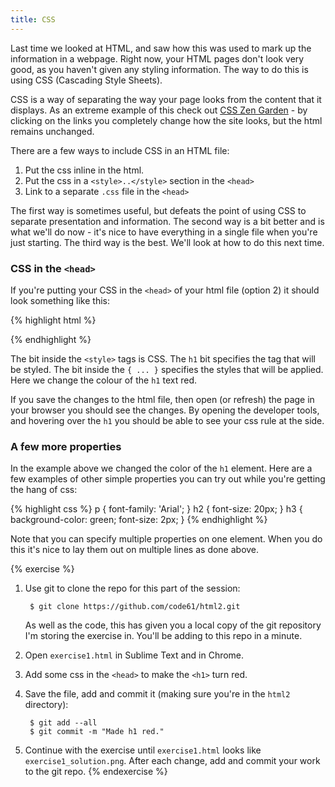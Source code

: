 ```yaml
---
title: CSS
---
```


Last time we looked at HTML, and saw how this was used to mark up the information in a webpage. Right now, your HTML pages don't look very good, as you haven't given any styling information. The way to do this is using CSS (Cascading Style Sheets).

CSS is a way of separating the way your page looks from the content that it displays. As an extreme example of this check out [CSS Zen Garden](http://www.csszengarden.com/) - by clicking on the links you completely change how the site looks, but the html remains unchanged.

There are a few ways to include CSS in an HTML file:

1. Put the css inline in the html.
2. Put the css in a `<style>..</style>` section in the `<head>`
3. Link to a separate `.css` file in the `<head>`

The first way is sometimes useful, but defeats the point of using CSS to separate presentation and information. The second way is a bit better and is what we'll do now - it's nice to have everything in a single file when you're just starting. The third way is the best. We'll look at how to do this next time.

### CSS in the `<head>`

If you're putting your CSS in the `<head>` of your html file (option 2) it should look something like this: 

{% highlight html %}
<head>
  <title>Some title</title>
  <style>
    h1 { color: red; }
  </style>
</head>
{% endhighlight %}

The bit inside the `<style>` tags is CSS. The `h1` bit specifies the tag that will be styled. The bit inside the `{ ... }` specifies the styles that will be applied. Here we change the colour of the `h1` text red.

If you save the changes to the html file, then open (or refresh) the page in your browser you should see the changes. By opening the developer tools, and hovering over the `h1` you should be able to see your css rule at the side.

### A few more properties

In the example above we changed the color of the `h1` element. Here are a few examples of other simple properties you can try out while you're getting the hang of css:

{% highlight css %}
p { font-family: 'Arial'; }
h2 { font-size: 20px; }
h3 {
    background-color: green;
    font-size: 2px;
}
{% endhighlight %}

Note that you can specify multiple properties on one element. When you do this it's nice to lay them out on multiple lines as done above.

{% exercise %}
1. Use git to clone the repo for this part of the session:

        $ git clone https://github.com/code61/html2.git

    As well as the code, this has given you a local copy of the git repository I'm storing the exercise in. You'll be adding to this repo in a minute.
2. Open `exercise1.html` in Sublime Text and in Chrome.
3. Add some css in the `<head>` to make the `<h1>` turn red.
4. Save the file, add and commit it (making sure you're in the `html2` directory):

        $ git add --all
        $ git commit -m "Made h1 red."

5. Continue with the exercise until `exercise1.html` looks like `exercise1_solution.png`. After each change, add and commit your work to the git repo.
{% endexercise %}